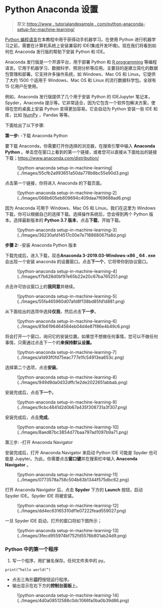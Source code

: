 # Python Anaconda 设置

> 原文:[https://www . tutorialandexample . com/python-anaconda-setup-for-machine-learning/](https://www.tutorialandexample.com/python-anaconda-setup-for-machine-learning/)

[Python 编程语言](https://www.tutorialandexample.com/python-tutorial)在本教程中用于获得动手机器学习。在使用 Python 进行机器学习之前，需要在计算机系统上安装兼容的 IDE(集成开发环境)。现在我们将看到如何在 Anaconda 发行版的帮助下安装 Python 和 IDE。

Anaconda 发行版是一个开源平台，用于部署 Python 和 [R programming](https://www.tutorialandexample.com/r-tutorial/) 等编程语言。它用于机器学习、数据科学、预测分析等应用。主要目的是建立简化的数据包管理和部署。它支持许多操作系统，如 Windows、Mac OS 和 Linux。它提供了大约 1500 个适用于 Windows、Mac OS 和 Linux 的流行数据科学包。全球有 15 亿用户在使用。

例如，Anaconda 发行版提供了几个用于安装 Python 的 IDEJupyter 笔记本，Spyder，Anaconda 提示等。它非常适合，因为它包含一个软件包解决方案，使得在您的桌面上安装 Python 变得更加容易。它会自动为 Python 安装一些 IDE 和库，比如 [NumPy](https://www.tutorialandexample.com/numpy-tutorial/) ，Pandas 等等。

下面给出了以下步骤:

**第一步:** -下载 Anaconda Python

要下载 Anaconda，你需要打开你选择的浏览器，在搜索引擎中输入 **Anaconda Python** 。单击您在窗口上看到的第一个链接，或者您可以直接从下面给出的链接下载；https://www.anaconda.com/distribution/

<figure class="aligncenter">![python-anaconda setup-in-machine-learning](../Images/55cfb2a993651a50da778b8bc55e90d3.png)</figure>

点击第一个链接，你将进入 Anaconda 的下载页面。

<figure class="aligncenter">![python-anaconda setup-in-machine-learning-2](../Images/068b605eb809694c409daa7f69688ad6.png)</figure>

因为 Anaconda 可用于 Windows、Mac OS 和 Linux。我们在这里为 Windows 下载，你可以根据自己的选择下载。选择操作系统后，您会得到两个 Python 版本。选择最新版本的 **Python 3.7 版本**，点击**下载**，开始下载。

<figure class="aligncenter">![python-anaconda setup-in-machine-learning-3](../Images/36230afd14517c00e7e718868067fa8d.png)</figure>

**步骤 2:** -安装 Anaconda Python 版本

下载完成后，进入下载，双击**Anaconda 3-2019.03-Windows-x86 _ 64 . exe**会出现一个安装 anaconda 的设置窗口。点击**下一个**，它将带你到协议窗口。

<figure class="aligncenter">![python-anaconda setup-in-machine-learning-4](../Images/f7b628d0bf97e65b22e20c67ba765251.png)</figure>

点击许可协议窗口上的**我同意**并继续。

<figure class="aligncenter">![python-anaconda setup-in-machine-learning-5](../Images/55fa465960d07afd8f138bd85fd1d881.png)</figure>

从下面给出的选项中选择**仅我**，然后点击**下一步**。

<figure class="aligncenter">![python-anaconda setup-in-machine-learning-6](../Images/81b6196464584eb04d4e87f86e4b49c6.png)</figure>

将会打开一个窗口，询问它的安装位置。如果您不想做任何事情，您可以不做任何事情，只需通过点击下一个的**来保持默认设置。**

<figure class="aligncenter">![python-anaconda setup-in-machine-learning-7](../Images/a1d93f0fd75eac777e1fc54913ea653c.png)</figure>

选择第二个选项，点击**安装**。

<figure class="aligncenter">![python-anaconda setup-in-machine-learning-8](../Images/949d9da0d32dffc1e2de2022651abbab.png)</figure>

安装完成后，点击**下一个**。

<figure class="aligncenter">![python-anaconda setup-in-machine-learning-9](../Images/9cbc4841d2d0b67a435f308731a3f307.png)</figure>

安装完成后，点击**完成**。

<figure class="aligncenter">![python-anaconda setup-in-machine-learning-10](../Images/8aed87bc3854d77baa797ad1097b9a71.png)</figure>

第三步: -打开 Anaconda Navigator

安装完成后，打开 Anaconda Navigator 来启动 Python IDE 可能是 Spyder 也可能是 Jupyter。为此，你需要点击**窗口键**并在搜索栏中输入 **Anaconda Navigator** 。

<figure class="aligncenter">![python-anaconda setup-in-machine-learning-11](../Images/0773578a758c504b83b1344f575dbc62.png)</figure>

打开 Anaconda Navigator 后，点击 **Spyder** 下方的 **Launch** 按钮，启动 Spyder IDE。Spyder IDE 将被安装。

<figure class="aligncenter">![python-anaconda setup-in-machine-learning-12](../Images/dd4ec63165310df1e07222fead559027.png)</figure>

一旦 Spyder IDE 启动，打开的窗口将如下图所示；

<figure class="aligncenter">![python-anaconda setup-in-machine-learning-13](../Images/3fecd955974bf752fd5576b801ab24d9.png)</figure>

### Python 中的第一个程序

1.  写一个程序，用扩展名保存。任何文件夹中的 py。

```
print(“hello world!”)
```

*   点击三角形**运行**按钮运行程序。
*   输出显示在右下方的**控制台面板**上。

<figure class="aligncenter">![python-anaconda setup-in-machine-learning-14](../Images/4d0a08512588c0dc1066fa0ba0b39d86.png)</figure>